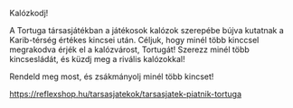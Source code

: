 Kalózkodj!

A Tortuga társasjátékban a játékosok kalózok szerepébe bújva kutatnak a Karib-térség értékes kincsei után. Céljuk, hogy minél több kinccsel megrakodva érjék el a kalózvárost, Tortugát! Szerezz minél több kincsesládát, és küzdj meg a rivális kalózokkal!

Rendeld meg most, és zsákmányolj minél több kincset!

https://reflexshop.hu/tarsasjatekok/tarsasjatek-piatnik-tortuga
